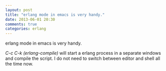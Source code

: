 ```yaml
---
layout: post
title: "erlang mode in emacs is very handy."
date: 2013-06-01 20:30
comments: true
categories: erlang
---
```


erlang mode in emacs is very handy.


*C-c C-k (erlang-compile)* will start a erlang process in a separate windows and compile the script. I do not need to switch between editor and shell all the time now.

